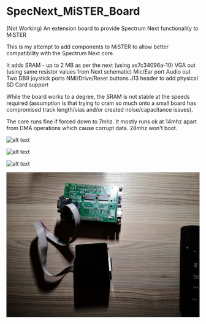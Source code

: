 # SpecNext_MiSTER_Board
(Not Working) An extension board to provide Spectrum Next functionality to MiSTER

This is my attempt to add components to MiSTER to allow better compatibility with the Spectrum Next core.

It adds
SRAM - up to 2 MB as per the next (using as7c34096a-10)
VGA out (using same resistor values from Next schematic)
Mic/Ear port
Audio out
Two DB9 joystick ports
NMI/Drive/Reset buttons
J13 header to add physical SD Card support

While the board works to a degree, the SRAM is not stable at the speeds required (assumption is that trying to cram so much onto a small board has compromised track length/vias and/or created noise/capacitance issues).

The core runs fine if forced down to 7mhz.  It mostly runs ok at 14mhz apart from DMA operations which cause corrupt data.  28mhz won't boot.

![alt text](https://github.com/dave18/SpecNext_MiSTER_Board/blob/main/M-N-SRAM-V3_Bare_Board.jpg)

![alt text](https://github.com/dave18/SpecNext_MiSTER_Board/blob/main/M-N-SRAM-V3_Board_Top.jpg)

![alt text](https://github.com/dave18/SpecNext_MiSTER_Board/blob/main/M-N-SRAM-V3_Board_Bottom.jpg)

![alt text](https://github.com/dave18/SpecNext_MiSTER_Board/blob/main/M-N-SRAM-V3_Board_Attached.jpg)

